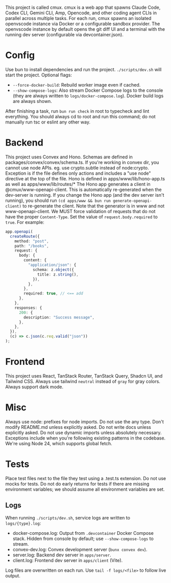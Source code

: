 This project is called cmux. cmux is a web app that spawns Claude Code, Codex CLI, Gemini CLI, Amp, Opencode, and other coding agent CLIs in parallel across multiple tasks. For each run, cmux spawns an isolated openvscode instance via Docker or a configurable sandbox provider. The openvscode instance by default opens the git diff UI and a terminal with the running dev server (configurable via devcontainer.json).

# Config

Use bun to install dependencies and run the project.
`./scripts/dev.sh` will start the project. Optional flags:

- `--force-docker-build`: Rebuild worker image even if cached.
- `--show-compose-logs`: Also stream Docker Compose logs to the console (they are always written to `logs/docker-compose.log`). Docker build logs are always shown.

After finishing a task, run `bun run check` in root to typecheck and lint everything. You should always cd to root and run this command; do not manually run tsc or eslint any other way.

# Backend

This project uses Convex and Hono.
Schemas are defined in packages/convex/convex/schema.ts.
If you're working in convex dir, you cannot use node APIs. eg. use crypto.subtle instead of node:crypto. Exception is if the file defines only actions and includes a "use node" directive at the top of the file.
Hono is defined in apps/www/lib/hono-app.ts as well as apps/www/lib/routes/\*
The Hono app generates a client in @cmux/www-openapi-client. This is automatically re-generated when the dev-server is running. If you change the Hono app (and the dev server isn't running), you should run `(cd apps/www && bun run generate-openapi-client)` to re-generate the client. Note that the generator is in www and not www-openapi-client.
We MUST force validation of requests that do not have the proper `Content-Type`. Set the value of `request.body.required` to `true`. For example:

```ts
app.openapi(
  createRoute({
    method: "post",
    path: "/books",
    request: {
      body: {
        content: {
          "application/json": {
            schema: z.object({
              title: z.string(),
            }),
          },
        },
        required: true, // <== add
      },
    },
    responses: {
      200: {
        description: "Success message",
      },
    },
  }),
  (c) => c.json(c.req.valid("json"))
);
```

# Frontend

This project uses React, TanStack Router, TanStack Query, Shadcn UI, and Tailwind CSS.
Always use tailwind `neutral` instead of `gray` for gray colors.
Always support dark mode.

# Misc

Always use node: prefixes for node imports.
Do not use the any type.
Don't modify README.md unless explicitly asked.
Do not write docs unless explicitly asked.
Do not use dynamic imports unless absolutely necessary. Exceptions include when you're following existing patterns in the codebase.
We're using Node 24, which supports global fetch.

# Tests

Place test files next to the file they test using a .test.ts extension.
Do not use mocks for tests.
Do not do early returns for tests if there are missing environment variables; we should assume all environment variables are set.

## Logs

When running `./scripts/dev.sh`, service logs are written to `logs/{type}.log`:

- docker-compose.log: Output from `.devcontainer` Docker Compose stack. Hidden from console by default; use `--show-compose-logs` to stream.
- convex-dev.log: Convex development server (`bunx convex dev`).
- server.log: Backend dev server in `apps/server`.
- client.log: Frontend dev server in `apps/client` (Vite).

Log files are overwritten on each run. Use `tail -f logs/<file>` to follow live output.
